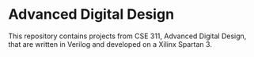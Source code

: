 # Advanced Digital DesignThis repository contains projects from CSE 311, Advanced Digital Design, that are written in Verilog and developed on a Xilinx Spartan 3.


